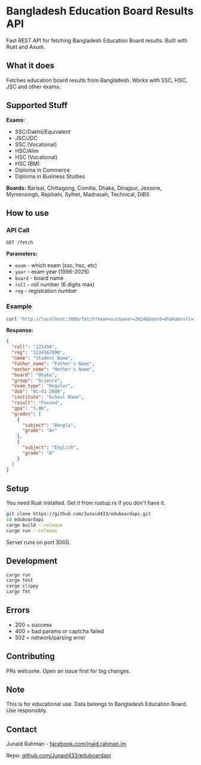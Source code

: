 # Bangladesh Education Board Results API

Fast REST API for fetching Bangladesh Education Board results. Built with Rust and Axum.

## What it does

Fetches education board results from Bangladesh. Works with SSC, HSC, JSC and other exams.

## Supported Stuff

**Exams:**
- SSC/Dakhil/Equivalent
- JSC/JDC
- SSC (Vocational)
- HSC/Alim
- HSC (Vocational)
- HSC (BM)
- Diploma in Commerce
- Diploma in Business Studies

**Boards:**
Barisal, Chittagong, Comilla, Dhaka, Dinajpur, Jessore, Mymensingh, Rajshahi, Sylhet, Madrasah, Technical, DIBS

## How to use

### API Call

```
GET /fetch
```

**Parameters:**
- `exam` - which exam (ssc, hsc, etc)
- `year` - exam year (1996-2025)
- `board` - board name
- `roll` - roll number (6 digits max)
- `reg` - registration number

### Example

```bash
curl "http://localhost:3000/fetch?exam=ssc&year=2024&board=dhaka&roll=123456&reg=1234567890"
```

**Response:**
```json
{
  "roll": "123456",
  "reg": "1234567890",
  "name": "Student Name",
  "father_name": "Father's Name",
  "mother_name": "Mother's Name",
  "board": "Dhaka",
  "group": "Science",
  "exam_type": "Regular",
  "dob": "01-01-2008",
  "institute": "School Name",
  "result": "Passed",
  "gpa": "5.00",
  "grades": [
    {
      "subject": "Bangla",
      "grade": "A+"
    },
    {
      "subject": "English",
      "grade": "A"
    }
  ]
}
```

## Setup

You need Rust installed. Get it from rustup.rs if you don't have it.

```bash
git clone https://github.com/Junaid433/eduboardapi.git
cd eduboardapi
cargo build --release
cargo run --release
```

Server runs on port 3000.

## Development

```bash
cargo run       
cargo test      
cargo clippy   
cargo fmt      
```

## Errors

- 200 = success
- 400 = bad params or captcha failed
- 502 = network/parsing error

## Contributing

PRs welcome. Open an issue first for big changes.

## Note

This is for educational use. Data belongs to Bangladesh Education Board. Use responsibly.

## Contact

Junaid Rahman - [facebook.com/jnaid.rahman.im](https://facebook.com/jnaid.rahman.im)

Repo: [github.com/Junaid433/eduboardapi](https://github.com/Junaid433/eduboardapi)
